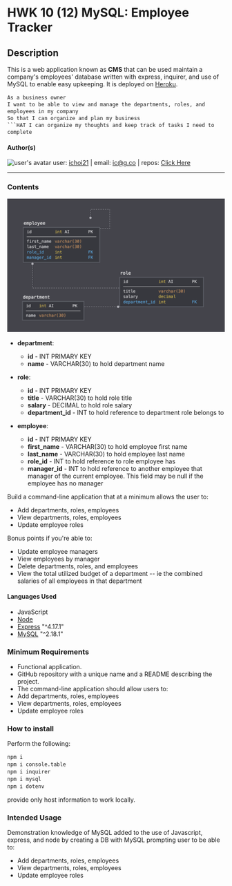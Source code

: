 # HWK 10 (12) MySQL: Employee Tracker

## Description

This is a web application known as **CMS** that can be used maintain a company's employees' database written with express, inquirer, and use of MySQL to enable easy upkeeping. It is deployed on [Heroku](https://ic-mysql-emptracker.herokuapp.com/).

````
As a business owner
I want to be able to view and manage the departments, roles, and employees in my company
So that I can organize and plan my business
```HAT I can organize my thoughts and keep track of tasks I need to complete
````

#### Author(s)

![user's avatar](https://avatars.githubusercontent.com/u/58826890?v=4&s=100)
user: [ichoi21](https://github.com/ichoi21) | email: ic@g.co | repos: [Click Here](https://github.com/ichoi21?tab=repositories)

---

### Contents

![Database Schema](Assets/schema.png)

- **department**:

  - **id** - INT PRIMARY KEY
  - **name** - VARCHAR(30) to hold department name

- **role**:

  - **id** - INT PRIMARY KEY
  - **title** - VARCHAR(30) to hold role title
  - **salary** - DECIMAL to hold role salary
  - **department_id** - INT to hold reference to department role belongs to

- **employee**:

  - **id** - INT PRIMARY KEY
  - **first_name** - VARCHAR(30) to hold employee first name
  - **last_name** - VARCHAR(30) to hold employee last name
  - **role_id** - INT to hold reference to role employee has
  - **manager_id** - INT to hold reference to another employee that manager of the current employee. This field may be null if the employee has no manager

Build a command-line application that at a minimum allows the user to:

- Add departments, roles, employees
- View departments, roles, employees
- Update employee roles

Bonus points if you're able to:

- Update employee managers
- View employees by manager
- Delete departments, roles, and employees
- View the total utilized budget of a department -- ie the combined salaries of all employees in that department

#### Languages Used

- JavaScript
- [Node](https://nodejs.org/en/)
- [Express](https://expressjs.com/) "^4.17.1"
- [MySQL](https://www.npmjs.com/package/mysql) "^2.18.1"

### Minimum Requirements

- Functional application.
- GitHub repository with a unique name and a README describing the project.
- The command-line application should allow users to:
- Add departments, roles, employees
- View departments, roles, employees
- Update employee roles

### How to install

Perform the following:

```bash
npm i
npm i console.table
npm i inquirer
npm i mysql
npm i dotenv
```

provide only host information to work locally.

### Intended Usage

Demonstration knowledge of MySQL added to the use of Javascript, express, and node by creating a DB with MySQL prompting user to be able to:

- Add departments, roles, employees
- View departments, roles, employees
- Update employee roles
